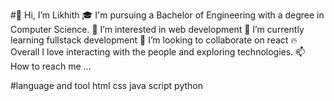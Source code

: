 
 #👋 Hi, I’m Likhith
 🎓 I'm pursuing a Bachelor of Engineering with a degree in Computer Science.
 👀 I’m interested in web development
 🌱 I’m currently learning fullstack development
 💞️ I’m looking to collaborate on react
 🔥 Overall I love interacting with the people and exploring technologies.
 📫 How to reach me ...
  
#language and tool
html
css
java script
python
<!---
likhith-kumarn/likhith-kumarn is a ✨ special ✨ repository because its `README.md` (this file) appears on your GitHub profile.
You can click the Preview link to take a look at your changes.
--->
